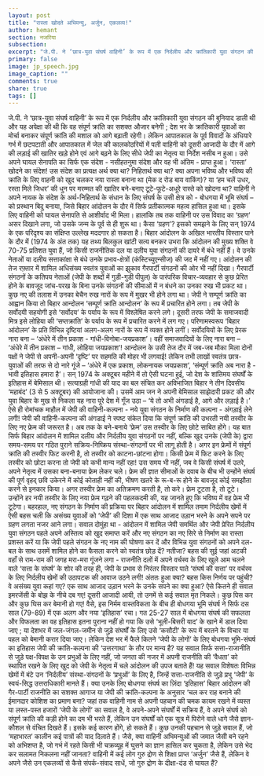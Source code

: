 ```yaml
---
layout: post
title: "रास्ता खोदते अभिमन्यु, अर्जुन, एकलव्य!"
author: hemant
section: नजरिया
subsection: 
excerpt: "जे.पी. ने ‘छात्र-युवा संघर्ष वाहिनी’ के रूप में एक निर्दलीय और क्रांतिकारी युवा संगठन की बुनियाद डाली थी और यह अपेक्षा की थी कि वह संपूर्ण क्रांति का सशक्त औजार बनेगी ; देश भर के क्रांतिकारी युवाओं का मोर्चा बनाकर संपूर्ण क्रांति की मशाल को आगे बढ़ाती रहेगी। लेकिन ..."
primary: false
image: jp_speech.jpg
image_caption: ""
comments: true
share: true
tags: []
---
```


जे.पी. ने ‘छात्र-युवा संघर्ष वाहिनी’ के रूप में एक निर्दलीय और क्रांतिकारी युवा संगठन की बुनियाद डाली थी और यह अपेक्षा की थी कि वह संपूर्ण क्रांति का सशक्त औजार बनेगी ; देश भर के क्रांतिकारी युवाओं का मोर्चा बनाकर संपूर्ण क्रांति की मशाल को आगे बढ़ाती रहेगी। लेकिन आपातकाल के पूर्व विवादों के अंधियारे गर्भ में छटपटाती और आपातकाल में जेल की कालकोठरियों में पली वाहिनी को दूसरी आजादी के दौर में आगे की लड़ाई की खातिर खड़े होने एवं आगे बढ़ने के लिए सीधे जेपी का नेतृत्व या निर्देश नसीब न हुआ। उसे अपने घायल सेनापति का सिर्फ एक संदेश - नसीहतनुमा संदेश और वह भी अंतिम - प्राप्त हुआ। ‘रास्ता’ खोदने का संदेश! उस संदेश का प्रत्यक्ष अर्थ क्या था? निहितार्थ क्या था? क्या अपना भविष्य और भविष्य की क्रांति के लिए वाहनी को खुद चलकर नया रास्ता बनाना था (मेक द रोड बाय वाकिंग)? या ‘हम चलें उधर, रस्ता मिले जिधर’ की धुन पर मरम्मत की खातिर बने-बनाए टूटे-फूटे-अधूरे रास्ते को खोदना था? वाहिनी ने अपने नायक के संदेश के अर्थ-निहितार्थ के संधान के लिए संघर्ष के उसी क्षेत्र को - बोधगया में भूमि संघर्ष – को प्रस्थान बिदु बनाया, जिसे बिहार आंदोलन के दौर में सिर्फ प्रतीकात्मक महत्व हासिल हुआ था। इसके लिए वाहिनी को घायल सेनापति से आशीर्वाद भी मिला। हालांकि तब तक वाहिनी पर उस विवाद का ‘ग्रहण’ असर दिखाने लगा, जो उसके जन्म के पूर्व से ही शुरू था। 
कैसा ‘ग्रहण’? इसको समझने के लिए सन् 1974 के एक परिदृश्य का संक्षिप्त उल्लेख मददगार हो सकता है। बिहार आंदोलन के अखिल भारतीय विस्तार पाने के दौर में (1974 के अंत तक) यह तथ्य बिलकुल खांटी सत्य बनकर उभरा कि आंदोलन की मुख्य शक्ति वे 70-75 प्रतिशत युवा हैं, जो किसी राजनीतिक दल या दलीय युवा संगठनों की दायरे में बंधे नहीं हैं। वे उनके नेताओं या दलीय सत्ताकांक्षा से बंधे उनके प्रभाव-क्षेत्रों (कंस्टिच्युएन्सीज) की जद में नहीं गए। आंदोलन की तेज रफ़्तार में शामिल अधिसंख्य स्वतंत्र युवाओं का झुकाव गैरपार्टी संगठनों की ओर भी नहीं दिखा। गैरपार्टी संगठनों के कतिपय नेताओं (जेपी के शब्दों में गुडी-गुडी पीपुल) के पारंपरिक विचार-व्यवहार से कुछ प्रेरित होने के बावजूद जांच-परख के बिना उनके संगठनों की सीमाओं में न बंधने का उनका रुख भी प्रकट था। कुछ नए की तलाश में उनका बेचैन रुख नारों के रूप में मुखर भी होने लगा था। जेपी ने सम्पूर्ण क्रांति का आह्वान किया तो बिहार आन्दोलन ‘सम्पूर्ण क्रांति आन्दोलन’ के रूप में प्रचारित होने लगा। तब जेपी के सर्वोदयी सहयोगी इसे ‘सर्वोदय’ के पर्याय के रूप में विश्लेषित करने लगे। दूसरी तरफ जेपी के समाजवादी मित्र इसे लोहिया की ‘सप्तक्रांति’ के पर्याय के रूप में प्रचारित करने में लग गए। परिणामस्वरूप ‘बिहार आंदोलन’ के प्रति विभिन्न दृष्टियां अलग-अलग नारों के रूप में व्यक्त होने लगीं। सर्वोदयियों के लिए प्रेरक नारा बना – ‘अंधेरे में तीन प्रकाश - गांधी-विनोबा-जयप्रकाश’। वहीं समाजवादियों के लिए नारा बना – ‘अंधेरे में तीन प्रकाश – गांधी, लोहिया जयप्रकाश’! आन्दोलन के उसी तेज दौर में जब-जब मौका मिला दोनों पक्षों ने जेपी से अपनी-अपनी ‘दृष्टि’ पर सहमति की मोहर भी लगवाई! लेकिन तभी लाखों स्वतंत्र छात्र-युवाओं की तरफ से दो नारे गूंजे – ‘अंधेरे में एक प्रकाश, लोकनायक जयप्रकाश’, ‘संम्पूर्ण क्रांति अब नारा है - भावी इतिहास हमारा है’। सन् 1974 के अक्टूबर महीने में तो ऐसी घटना हुई, जो देश के शांतिमय संघर्षों के इतिहास में बेमिसाल थी। सत्याग्रही गांधी की याद का बल संचित कर अविभाजित बिहार ने तीन दिवसीय ‘महाबंद’ (3 से 5 अक्टूबर) की आयोजाना की। उसमें आम जन ने अपनी बेमिसाल साझेदारी प्रकट की और युवा बिहार के मुख से निकला यह नारा पूरे देश में गूँज उठा – ‘ये तो अभी अंगडाई है, आगे और लड़ाई है।’
ऐसे ही रोमांचक माहौल में जेपी की वाहिनी-कल्पना - नये युवा संगठन के निर्माण की कल्पना - अंगड़ाई लेने लगी! जेपी की वाहिनी-कल्पना की अंगडाई ने स्पष्ट संकेत दिया कि संपूर्ण क्रांति की उभरती नयी तस्वीर के लिए नए फ्रेम की जरूरत है। अब तक के बने-बनाये ‘फ्रेम’ उस तस्वीर के लिए छोटे साबित होंगे। यह बात सिर्फ बिहार आंदोलन में शामिल दलीय और निर्दलीय युवा संगठनों पर नहीं, बल्कि खुद उनके (जेपी के) द्वारा समय-समय पर गठित पुराने सक्रिय-निष्क्रिय संस्था-संगठनों पर भी लागू होती है। अगर इन फ्रेमों में संपूर्ण क्रांति की तस्वीर फिट करनी है, तो तस्वीर को काटना-छांटना होगा। किसी फ्रेम में फिट करने के लिए तस्वीर को छोटा करना तो जेपी को कभी मान्य नहीं रहा! उस समय भी नहीं, जब वे किसी संघर्ष में उतरे, अपने नेतृत्व में उसका बना-बनाया फ्रेम लेकर चले। फ्रेम की ज्ञात सीमाओं के दवाब के बीच भी उन्होंने संघर्ष की पूर्ण वृहद् छवि उकेरने में कोई कोताही नहीं की, भीषण खतरे के रू-ब-रू होने के बावजूद कोई समझौता करने से इनकार किया। अगर तस्वीर फ्रेम का अतिक्रमण करती है, तो करे। फ्रेम टूटता है, तो टूटे। उन्होंने हर नयी तस्वीर के लिए नया फ्रेम गढ़ने की पहलकदमी की, यह जानते हुए कि भविष्य में वह फ्रेम भी टूटेगा। 
बहरहाल, नए संगठन के निर्माण की प्रक्रिया पर बिहार आंदोलन में शामिल तमाम निर्दलीय खेमों में ऐसी बहस चली कि असंख्य युवाओं को ‘जेपी’ की दिशा में एक साथ आजाद उड़ान भरने के अपने सपने पर ग्रहण लगता नजर आने लगा। सवाल दोमुंहा था - आंदोलन में शामिल जेपी समर्थित और जेपी प्रेरित निर्दलीय युवा संगठन पहले अपने अस्तित्व को खुद समाप्त करें और नए संगठन का नए सिरे से निर्माण का रास्ता प्रशस्त करें या कि जेपी पहले संगठन के नए नाम की घोषणा कर दें और विभिन्न युवा संगठनों को अपने दल-बल के साथ उसमें शामिल होने का फैसला करने को स्वतंत्र छोड़ दें? 
नतीजा? बहस की सुई जहां अटकी वहाँ से राम-राम की जगह मरा-मरा गूंजने लगा - राजनीति दलों में अपने वर्चस्व के लिए खुले आम चलने वाले ‘सत्ता के संघर्ष’ के शोर की तरह ही, जेपी के प्रभाव से निरंतर विस्तार पाते ‘संघर्ष की सत्ता’ पर वर्चस्व के लिए निर्दलीय खेमों की उठापटक की आवाज उठने लगी! 
अंततः हुआ क्या? बहस किस निर्णय पर पहुंची? वे असंख्य युवा कहां गए? एक साथ आजाद उड़ान भरने के उनके सपने का क्या हुआ? ऐसे कितने ही सवाल इमरजेंसी के बोझ के नीचे दब गए! दूसरी आजादी आयी, तो उनमें से कई सवाल मृत निकले। कुछ पिस कर और कुछ घिस कर बेमानी हो गए! 
वैसे, इस निर्मम वास्तविकता के बीच ही बोधगया भूमि संघर्ष ने सिर्फ दस साल (79-89) में एक अलग और नया ‘इतिहास’ रचा। गत 25-27 साल में बोधगया संघर्ष की सफलता और विफलता का वह इतिहास इतना पुराना नहीं हो गया कि उसे ‘भूली-बिसरी याद’ के खाने में डाल दिया जाए ; या देशभर में जल-जंगल-जमीन से जुड़े संघर्षों के लिए उसे ‘कसौटी’ के रूप में बरतने के विचार या पहल को बेमानी करार दिया जाए। लेकिन देश भर में फैले कितने ‘जेपी के लोगों’ के लिए बोधगया भूमि-संघर्ष का इतिहास जेपी की क्रांति-कल्पना की ‘उत्तरगाथा’ के तौर पर मान्य है? यह सवाल सिर्फ सत्ता-राजानीति से जुड़े पक्ष-विपक्ष के उन प्रभुओं के लिए नहीं, जो जनता की नजर में अपनी राजनीति की ‘वैधता’ को स्थापित रखने के लिए खुद को जेपी के नेतृत्व में चले आंदोलन की उपज बताते हैं! यह सवाल विशेषतः विभिन्न खेमों में बंटे उन ‘निर्दलीय’ संस्था-संगठनों के ‘प्रभुओं’ के लिए है, जिन्हें सत्ता-राजनीति से जुड़े प्रभु ‘जेपी’ के स्वयं-सिद्ध उत्तराधिकारी मानते हैं। क्या उनके लिए बोधगया संघर्ष का ज़िंदा ‘इतिहास’ बिहार आंदोलन की गैर-पार्टी राजनीति का सशक्त आगाज या जेपी की क्रांति-कल्पना के अनुसार ‘चल कर राह बनाने की ईमानदार कोशिश का प्रमाण बना? 
जहां तक वाहिनी नाम से अपनी पहचान की चमक कायम रखने में व्यस्त या लस्त-पस्त हजारों ‘जेपी के लोगों’ का सवाल है, वे अपने-अपने संघर्षों में सक्रिय हैं, वे अपने संघर्ष को संपूर्ण क्रांति की कड़ी होने का दम भी भरते हैं, लेकिन उन संघर्षों को एक सूत्र में पिरोने वाले धागे जैसे ज्ञान-कौशल से वंचित दिखते हैं। इसके कई कारण होंगे, हो सकते हैं। कुछ उनकी पहचान से जुड़े सवाल हैं, जो ‘महाभारत’ कालीन कई पात्रों की याद दिलाते हैं। जैसे, क्या वाहिनी अभिमन्युओं की जमात जैसी बने रहने को अभिशप्त है, जो गर्भ में रहते किसी भी चक्रव्यूह में घुसने का ज्ञान हासिल कर चुकता है, लेकिन उसे भेद कर सलामत निकलना नहीं जानता? वाहिनी में कई लोग गुरु द्रोण से शिक्षा प्राप्त ‘अर्जुन’ जैसे हैं, लेकिन वे अपने जैसे उन एकलव्यों से कैसे संपर्क-संवाद साधें, जो गुरु द्रोण के दीक्षा-दंड से घायल हैं?
